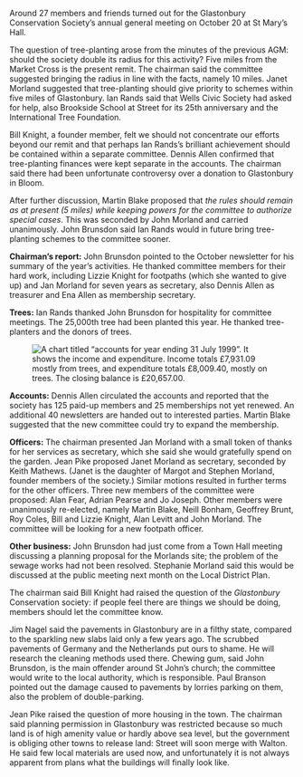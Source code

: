 Around 27 members and friends turned out for the Glastonbury
Conservation Society’s annual general meeting on October 20 at St Mary’s
Hall.

The question of tree-planting arose from the minutes of the previous
AGM: should the society double its radius for this activity? Five miles
from the Market Cross is the present remit. The chairman said the
committee suggested bringing the radius in line with the facts, namely
10 miles. Janet Morland suggested that tree-planting should give
priority to schemes within five miles of Glastonbury. Ian Rands said
that Wells Civic Society had asked for help, also Brookside School at
Street for its 25th anniversary and the International Tree Foundation.

Bill Knight, a founder member, felt we should not concentrate our
efforts beyond our remit and that perhaps Ian Rands’s brilliant
achievement should be contained within a separate committee. Dennis
Allen confirmed that tree-planting finances were kept separate in the
accounts. The chairman said there had been unfortunate controversy over
a donation to Glastonbury in Bloom.

After further discussion, Martin Blake proposed that *the rules should
remain as at present (5 miles) while keeping powers for the committee to
authorize special cases*. This was seconded by John Morland and carried
unanimously. John Brunsdon said Ian Rands would in future bring
tree-planting schemes to the committee sooner.

**Chairman’s report:** John Brunsdon pointed to the October newsletter
for his summary of the year’s activities. He thanked committee members
for their hard work, including Lizzie Knight for footpaths (which she
wanted to give up) and Jan Morland for seven years as secretary, also
Dennis Allen as treasurer and Ena Allen as membership secretary.

**Trees:** Ian Rands thanked John Brunsdon for hospitality for committee
meetings. The 25,000th tree had been planted this year. He thanked
tree-planters and the donors of trees.

<figure>
<img src="../accounts.png" alt="A chart titled “accounts for year ending 31 July 1999”. It shows the income and expenditure. Income totals £7,931.09 mostly from trees, and expenditure totals £8,009.40, mostly on trees. The closing balance is £20,657.00.">
</figure>

**Accounts:** Dennis Allen circulated the accounts and reported that the
society has 125 paid-up members and 25 memberships not yet renewed. An
additional 40 newsletters are handed out to interested parties. Martin
Blake suggested that the new committee could try to expand the
membership.

**Officers:** The chairman presented Jan Morland with a small token of
thanks for her services as secretary, which she said she would
gratefully spend on the garden. Jean Pike proposed Janet Morland as
secretary, seconded by Keith Mathews. (Janet is the daughter of Margot
and Stephen Morland, founder members of the society.) Similar motions
resulted in further terms for the other officers. Three new members of
the committee were proposed: Alan Fear, Adrian Pearse and Jo Joseph.
Other members were unanimously re-elected, namely Martin Blake, Neill
Bonham, Geoffrey Brunt, Roy Coles, Bill and Lizzie Knight, Alan Levitt
and John Morland. The committee will be looking for a new footpath
officer.

**Other business:** John Brunsdon had just come from a Town Hall meeting
discussing a planning proposal for the Morlands site; the problem of the
sewage works had not been resolved. Stephanie Morland said this would be
discussed at the public meeting next month on the Local District Plan.

The chairman said Bill Knight had raised the question of the
*Glastonbury* Conservation society: if people feel there are things we
should be doing, members should let the committee know.

Jim Nagel said the pavements in Glastonbury are in a filthy state,
compared to the sparkling new slabs laid only a few years ago. The
scrubbed pavements of Germany and the Netherlands put ours to shame. He
will research the cleaning methods used there. Chewing gum, said John
Brunsdon, is the main offender around St John’s church; the committee
would write to the local authority, which is responsible. Paul Branson
pointed out the damage caused to pavements by lorries parking on them,
also the problem of double-parking.

Jean Pike raised the question of more housing in the town. The chairman
said planning permission in Glastonbury was restricted because so much
land is of high amenity value or hardly above sea level, but the
government is obliging other towns to release land: Street will soon
merge with Walton. He said few local materials are used now, and
unfortunately it is not always apparent from plans what the buildings
will finally look like.

